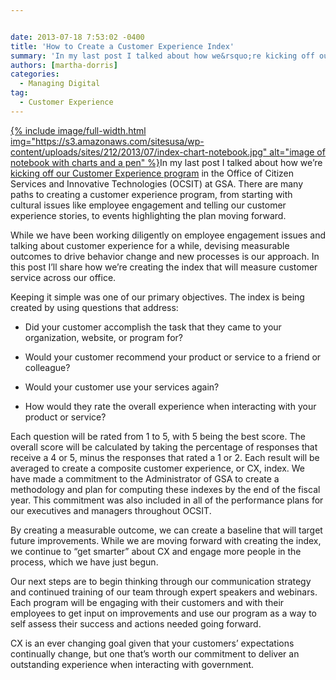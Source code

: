 ```yaml
---


date: 2013-07-18 7:53:02 -0400
title: 'How to Create a Customer Experience Index'
summary: 'In my last post I talked about how we&rsquo;re kicking off our Customer Experience program in the Office of Citizen Services and Innovative Technologies (OCSIT) at GSA. &nbsp;There are many paths to creating a customer experience program, from starting with cultural issues like employee engagement'
authors: [martha-dorris]
categories:
  - Managing Digital
tag:
  - Customer Experience
---
```


<p dir="ltr">
  <a href="https://s3.amazonaws.com/sitesusa/wp-content/uploads/sites/212/2013/07/index-chart-notebook.jpg">
{% include image/full-width.html img="https://s3.amazonaws.com/sitesusa/wp-content/uploads/sites/212/2013/07/index-chart-notebook.jpg" alt="image of notebook with charts and a pen" %}</a>In my last post I talked about how we’re <a href="https://www.WHATEVER/2013/07/10/kicking-off-our-customer-experience-program-2/">kicking off our Customer Experience program</a> in the Office of Citizen Services and Innovative Technologies (OCSIT) at GSA.  There are many paths to creating a customer experience program, from starting with cultural issues like employee engagement and telling our customer experience stories, to events highlighting the plan moving forward.
</p>

While we have been working diligently on employee engagement issues and talking about customer experience for a while, devising measurable outcomes to drive behavior change and new processes is our approach.  In this post I’ll share how we’re creating the index that will measure customer service across our office.

Keeping it simple was one of our primary objectives.  The index is being created by using questions that address:

  * <p dir="ltr">
      Did your customer accomplish the task that they came to your organization, website, or program for?
    </p>

  * <p dir="ltr">
      Would your customer recommend your product or service to a friend or colleague?
    </p>

  * <p dir="ltr">
      Would your customer use your services again?
    </p>

  * How would they rate the overall experience when interacting with your product or service?

<p dir="ltr">
  Each question will be rated from 1 to 5, with 5 being the best score. The overall score will be calculated by taking the percentage of responses that receive a 4 or 5, minus the responses that rated a 1 or 2. Each result will be averaged to create a composite customer experience, or CX, index. We have made a commitment to the Administrator of GSA to create a methodology and plan for computing these indexes by the end of the fiscal year. This commitment was also included in all of the performance plans for our executives and managers throughout OCSIT.
</p>

By creating a measurable outcome, we can create a baseline that will target future improvements. While we are moving forward with creating the index, we continue to “get smarter” about CX and engage more people in the process, which we have just begun.

Our next steps are to begin thinking through our communication strategy and continued training of our team through expert speakers and webinars.  Each program will be engaging with their customers and with their employees to get input on improvements and use our program as a way to self assess their success and actions needed going forward.

CX is an ever changing goal given that your customers’ expectations continually change, but one that’s  worth our commitment to deliver an outstanding experience when interacting with government.